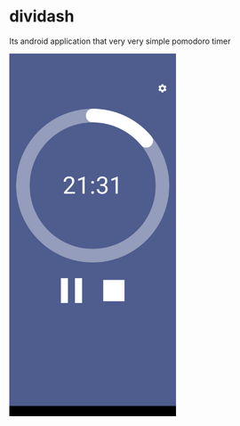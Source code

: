 # dividash
Its android application that very very simple pomodoro timer

<img src="./image/main_screen.png" width="300" />